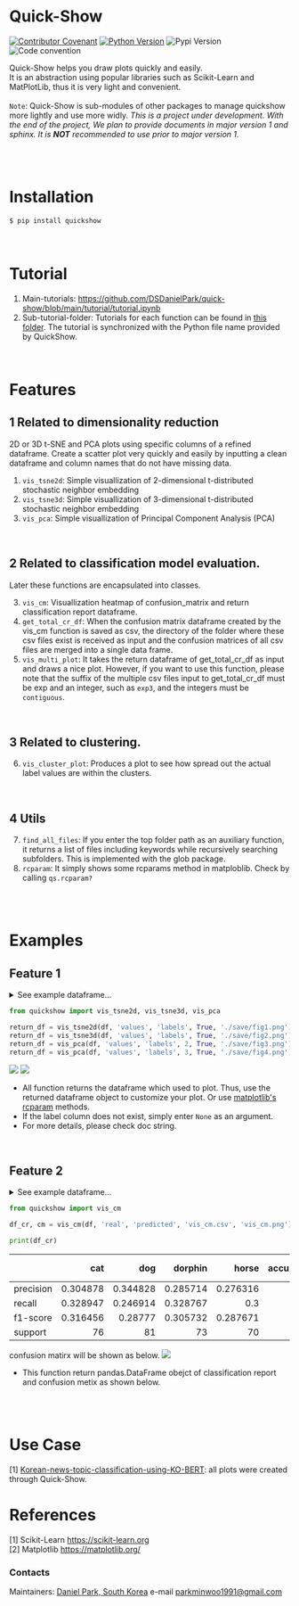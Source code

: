 # Quick-Show

[![Contributor Covenant](https://img.shields.io/badge/contributor%20covenant-v2.0%20adopted-black.svg)](code_of_conduct.md)
[![Python Version](https://img.shields.io/badge/python-3.6%2C3.7%2C3.8-black.svg)](code_of_conduct.md)
![Pypi Version](https://img.shields.io/pypi/v/quickshow.svg)
![Code convention](https://img.shields.io/badge/code%20convention-pep8-black)

Quick-Show helps you draw plots quickly and easily. <br>
It is an abstraction using popular libraries such as Scikit-Learn and MatPlotLib, thus it is very light and convenient. <br><br>
`Note`: Quick-Show is sub-modules of other packages to manage quickshow more lightly and use more widly. 
*This is a project under development. With the end of the project, We plan to provide documents in major version 1 and sphinx. It is **NOT** recommended to use prior to major version 1.*

<br><Br>

# Installation
  ```cmd
  $ pip install quickshow
  ```
<br>

# Tutorial
1. Main-tutorials: https://github.com/DSDanielPark/quick-show/blob/main/tutorial/tutorial.ipynb
2. Sub-tutorial-folder: Tutorials for each function can be found in [this folder](https://github.com/DSDanielPark/quick-show/tree/main/tutorial). The tutorial is synchronized with the Python file name provided by QuickShow.
 

<Br>


# Features
## 1  Related to dimensionality reduction
2D or 3D t-SNE and PCA plots using specific columns of a refined dataframe. 
Create a scatter plot very quickly and easily by inputting a clean dataframe and column names that do not have missing data. 

1) `vis_tsne2d`: Simple visuallization of 2-dimensional t-distributed stochastic neighbor embedding <br>
2) `vis_tsne3d`: Simple visuallization of 3-dimensional t-distributed stochastic neighbor embedding <br>
3) `vis_pca`: Simple visuallization of Principal Component Analysis (PCA) 

<br>

## 2  Related to classification model evaluation. 
Later these functions are encapsulated into classes. <br>

3) `vis_cm`: Visuallization heatmap of confusion_matrix and return classification report dataframe. <br>
4) `get_total_cr_df`: When the confusion matrix dataframe created by the vis_cm function is saved as csv, the directory of the folder where these csv files exist is received as input and the confusion matrices of all csv files are merged into a single data frame. <br> 
5) `vis_multi_plot`: It takes the return dataframe of get_total_cr_df as input and draws a nice plot. However, if you want to use this function, please note that the suffix of the multiple csv files input to get_total_cr_df must be exp and an integer, such as `exp3`, and the integers must be `contiguous`.

<br>

## 3  Related to clustering. 

6) `vis_cluster_plot`: Produces a plot to see how spread out the actual label values ​​are within the clusters.<br>

<br>

## 4  Utils 

7) `find_all_files`: If you enter the top folder path as an auxiliary function, it returns a list of files including keywords while recursively searching subfolders. This is implemented with the glob package.<br>
8) `rcparam`: It simply shows some rcparams method in matploblib. Check by calling `qs.rcparam?`

<Br><Br>

# Examples
## Feature 1  <br>
  <details>
  <summary> See example dataframe... </summary>

  ```python
  import pandas as pd
  df = pd.DataFrame([3,2,3,2,3,3,1,1])
  df['val'] = [np.array([np.random.randint(0,10000),np.random.randint(0,10000),np.random.randint(0,10000)]) for x in df[0]]
  df.columns = ['labels', 'values']
  print(df)
  ```

  |    |   labels | values           |
  |---:|---------:|:-----------------|
  |  0 |        3 | [8231 3320 6894] |
  |  1 |        2 | [3485    7 7374] |
  |  ... |        ... |... |
  |  6 |        1 | [5218 9846 2488] |
  |  7 |        1 | [6661 5105  136] |

  </details>

  ```python
  from quickshow import vis_tsne2d, vis_tsne3d, vis_pca

  return_df = vis_tsne2d(df, 'values', 'labels', True, './save/fig1.png')
  return_df = vis_tsne3d(df, 'values', 'labels', True, './save/fig2.png')
  return_df = vis_pca(df, 'values', 'labels', 2, True, './save/fig3.png')
  return_df = vis_pca(df, 'values', 'labels', 3, True, './save/fig4.png')
  ```

  ![](https://github.com/DSDanielPark/quick-show/blob/main/quickshow/output/readme_fig1.png)
  ![](https://github.com/DSDanielPark/quick-show/blob/main/quickshow/output/readme_fig2.png)

  - All function returns the dataframe which used to plot. Thus, use the returned dataframe object to customize your plot. Or use [matplotlib's rcparam](https://matplotlib.org/stable/tutorials/introductory/customizing.html) methods.
  - If the label column does not exist, simply enter `None` as an argument.
  - For more details, please check doc string.
  
<br>

## Feature 2 
  <details>
  <summary> See example dataframe... </summary>

  ```python
  import pandas as pd
  label_list, num_rows = ['cat', 'dog', 'horse', 'dorphin'], 300
  df = pd.DataFrame([label_list[np.random.randint(4)] for _ in range(num_rows)], columns=['real'])
  df['predicted'] = [label_list[np.random.randint(4)] for _ in range(num_rows)]  
  print(df)
  ```

  |     | real    | predicted   |
  |----:|:--------|:------------|
  |   0 | cat     | cat         |
  |   1 | horse   | cat         |
  | ... | ...     | ...         |
  |   7 | horse   | dog         |
  | 299 | dorphin | horse       |

  </details>

  ```python
  from quickshow import vis_cm

  df_cr, cm = vis_cm(df, 'real', 'predicted', 'vis_cm.csv', 'vis_cm.png')
  ```


  ```python
  print(df_cr)
  ```
  |           |       cat |       dog |   dorphin |     horse |   accuracy |   macro avg |   weighted avg |
  |:----------|----------:|----------:|----------:|----------:|-----------:|------------:|---------------:|
  | precision |  0.304878 |  0.344828 |  0.285714 |  0.276316 |        0.3 |    0.302934 |       0.304337 |
  | recall    |  0.328947 |  0.246914 |  0.328767 |  0.3      |        0.3 |    0.301157 |       0.3      |
  | f1-score  |  0.316456 |  0.28777  |  0.305732 |  0.287671 |        0.3 |    0.299407 |       0.299385 |
  | support   | 76        | 81        | 73        | 70        |        0.3 |  300        |     300        |


  confusion matirx will be shown as below.
  ![](https://github.com/DSDanielPark/quick-show/blob/main/quickshow/output/readme_fig3.png)

  - This function return pandas.DataFrame obejct of classification report and confusion metix as shown below.
  

<br>
<br>

# Use Case
[1] [Korean-news-topic-classification-using-KO-BERT](https://github.com/DSDanielPark/fine-tuned-korean-BERT-news-article-classifier): all plots were created through Quick-Show.

# References
[1] Scikit-Learn https://scikit-learn.org <br>
[2] Matplotlib https://matplotlib.org/


### Contacts
Maintainers: [Daniel Park, South Korea](https://github.com/DSDanielPark) 
e-mail parkminwoo1991@gmail.com
